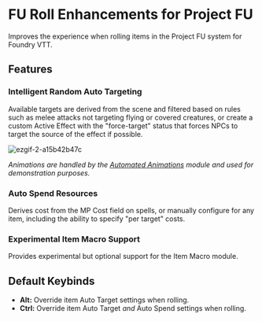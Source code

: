 ﻿# FU Roll Enhancements for Project FU
Improves the experience when rolling items in the Project FU system for Foundry VTT.
## Features
### Intelligent Random Auto Targeting
Available targets are derived from the scene and filtered based on rules such as melee attacks not targeting flying or covered creatures, or create a custom Active Effect with the "force-target" status that forces NPCs to target the source of the effect if possible.

![ezgif-2-a15b42b47c](https://github.com/user-attachments/assets/0ee4fe34-9008-4dc5-ac03-e38753422e2c)

*Animations are handled by the [Automated Animations](https://github.com/otigon/automated-jb2a-animations) module and used for demonstration purposes.*

### Auto Spend Resources
Derives cost from the MP Cost field on spells, or manually configure for any item, including the ability to specify "per target" costs.
### Experimental Item Macro Support
Provides experimental but optional support for the Item Macro module.
## Default Keybinds
* **Alt:** Override item Auto Target settings when rolling.
* **Ctrl:** Override item Auto Target *and* Auto Spend settings when rolling.
